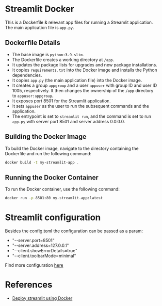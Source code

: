 # Streamlit Docker

This is a Dockerfile & relevant app files for running a Streamlit application. The main application file is `app.py`.

## Dockerfile Details

- The base image is `python:3.9-slim`.
- The Dockerfile creates a working directory at `/app`.
- It updates the package lists for upgrades and new package installations.
- It copies `requirements.txt` into the Docker image and installs the Python dependencies.
- It copies `app.py` (the main application file) into the Docker image.
- It creates a group `appgroup` and a user `appuser` with group ID and user ID 1005, respectively. It then changes the ownership of the `/app` directory to `appuser:appgroup`.
- It exposes port 8501 for the Streamlit application.
- It sets `appuser` as the user to run the subsequent commands and the application.
- The entrypoint is set to `streamlit run`, and the command is set to run `app.py` with server port 8501 and server address 0.0.0.0.

## Building the Docker Image

To build the Docker image, navigate to the directory containing the Dockerfile and run the following command:

```bash
docker build -t my-streamlit-app .
```

## Running the Docker Container

To run the Docker container, use the following command:

```bash
docker run -p 8501:80 my-streamlit-app:latest
```

# Streamlit configuration

Besides the config.toml the configuration can be passed as a param:
- "--server.port=8501"
- "--server.address=127.0.0.1"
- "--client.showErrorDetails=true"
- "--client.toolbarMode=minimal"

Find more configuration [here](https://docs.streamlit.io/develop/api-reference/configuration/config.toml)

# References

- [Deploy streamlit using Docker](https://docs.streamlit.io/deploy/tutorials/docker)